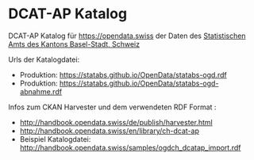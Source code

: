 # DCAT-AP Katalog 
DCAT-AP Katalog für https://opendata.swiss der Daten des [Statistischen Amts des Kantons Basel-Stadt, Schweiz](http://www.statistik.bs.ch)

Urls der Katalogdatei: 
- Produktion: https://statabs.github.io/OpenData/statabs-ogd.rdf
- Produktion: https://statabs.github.io/OpenData/statabs-ogd-abnahme.rdf 

Infos zum CKAN Harvester und dem verwendeten RDF Format : 
- http://handbook.opendata.swiss/de/publish/harvester.html
- http://handbook.opendata.swiss/en/library/ch-dcat-ap
- Beispiel Katalogdatei: http://handbook.opendata.swiss/samples/ogdch_dcatap_import.rdf 
